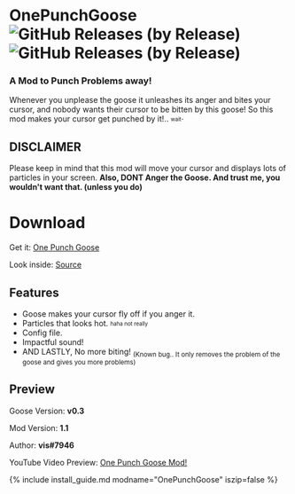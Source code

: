 
# OnePunchGoose ![GitHub Releases (by Release)](https://img.shields.io/github/downloads/VisualError/OnePunchGoose/total?logo=github) ![GitHub Releases (by Release)](http://img.shields.io/github/release/VisualError/OnePunchGoose.svg)
### A Mod to Punch Problems away! 

Whenever you unplease the goose it unleashes its anger and bites your cursor,
and nobody wants their cursor to be bitten by this goose! So this mod makes your cursor get punched by it!.. <sub><sup>wait-</sup></sub>

## DISCLAIMER
Please keep in mind that this mod will move your cursor and displays lots of particles in your screen.
<b>Also, DONT Anger the Goose. And trust me, you wouldn't want that. (unless you do)</b>
</b>

# Download

Get it: [One Punch Goose](https://github.com/VisualError/OnePunchGoose/releases/latest/download/OnePunchGoose.dll)

Look inside: [Source](https://github.com/VisualError/OnePunchGoose/)

## Features

 - Goose makes your cursor fly off if you anger it.
 - Particles that looks hot. <sub><sup>haha not really</sup></sub>
 - Config file.
 - Impactful sound!
 - AND LASTLY, No more biting!
 <sub>(Known bug.. It only removes the problem of the goose and gives you more problems)</sub>


## Preview

Goose Version: **v0.3**

Mod Version: **1.1**

Author: **vis#7946**

YouTube Video Preview: [One Punch Goose Mod!](https://youtu.be/AOf0w9R5sTQ)

{% include install_guide.md modname="OnePunchGoose" iszip=false %}